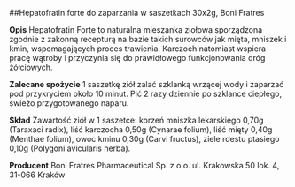##Hepatofratin forte do zaparzania w saszetkach 30x2g, Boni Fratres

**Opis** Hepatofratin Forte to naturalna mieszanka ziołowa sporządzona zgodnie z zakonną recepturą na bazie takich surowców jak mięta, mniszek i kmin, wspomagających proces trawienia. Karczoch natomiast wspiera pracę wątroby i przyczynia się do prawidłowego funkcjonowania dróg żółciowych.

**Zalecane spożycie** 1 saszetkę ziół zalać szklanką wrzącej wody i zaparzać pod przykryciem około 10 minut. Pić 2 razy dziennie po szklance ciepłego, świeżo przygotowanego naparu.

**Skład** Zawartość ziół w 1 saszetce: korzeń mniszka lekarskiego 0,70g (Taraxaci radix), liść karczocha 0,50g (Cynarae folium), liść mięty 0,40g (Menthae folium), owoc kminu 0,30g (Carvi fructus), ziele rdestu ptasiego 0,10g (Polygoni avicularis herba).

**Producent** Boni Fratres Pharmaceutical Sp. z o.o.
ul. Krakowska 50 lok. 4, 31-066 Kraków
